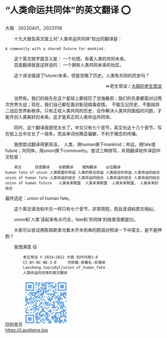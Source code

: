 “人类命运共同体”的英文翻译 ⭕
==========================
大萌　20220401，20231118

　　十九大报告英文版上对“人类命运共同体”给出的翻译是：

	A community with a shared future for mankind.

　　这个英文按字面含义是：	一个社团，有着人类的共同未来。  
　　百度翻译就是这样说的：	一个拥有人类共同未来的社区。

　　这个译法强调了future/未来，但是忽略了历史。人类有共同的历史吗？

<div align="right">
⏩老生常谈 / <a href="https://Laosheng.top/c/" target="_top" title="四大系列之外的文章">大萌的老生常谈</a>
</div>

　　当然有。我们的祖先在这个星球上都经历了沧海桑田；我们的先辈都面对过两次世界大战；现在，我们自己都在面对新冠病毒疫情。　不能忘记历史，不能抛弃二战后世界新秩序。只有正视人类共同的历史，合作解决人类共同面临的问题，才能开创人类美好的未来。这才是真正的人类命运共同体。

　　同时，这个翻译我感觉太长了，中文只有七个音节，英文长达十几个音节，写在纸上比中文长了一倍多。而且单词也略显偏僻，不利于理念的传播。

　　我想尝试翻译得更简洁。　人类，用human换下mankind；命运，用fate或future；共同体，用union换下community。尝试三种拼写，并用翻译软件译回中文检查：

		英文		百度翻译 	谷歌翻译 	搜狗翻译	必应翻译
	human fate of union	人类联盟的命运	人类的联合命运	人类结合的命运	人类命运的结合
	union of human fate	人类命运的结合	人类命运的结合	人类命运的结合	人类命运的结合
	union of human future	人类未来联盟 	人类未来联盟	人类未来联盟。	人类未来的结合

最终选定：union of human fate。

　　这个英文译法和中文一样只有七个音节，非常简短，而且音调和原文相似。

　　union和‘人类’读起来有点巧合，fate和‘共同体’的结束音都是[t]。

　　大家可以尝试用陈佩斯卖乌鲁木齐羊肉串的腔调对照读一下中英文，是不是押韵？

　　我很满意 😋


```
		老生常谈 © 2019~2022 大萌 创作共用3.0
		CC-BY-NC-ND-3.0 	可转载-原署名-非演绎
		Laosheng.top/ydyl/union_of_human_fate
		人类命运共同体的英文翻译
```

回到首页<a href=".." title="返回老生常谈首页"><img src="../indexQR-Blue.png" /></a>  
https://Laosheng.top  
<!-- Global site tag (gtag.js) - Google Analytics -->
<script async src="https://www.googletagmanager.com/gtag/js?id=UA-179794713-1"></script>
<script>  window.dataLayer = window.dataLayer || [];
  function gtag(){dataLayer.push(arguments);}
  gtag('js', new Date());  gtag('config', 'UA-179794713-1');
</script>

